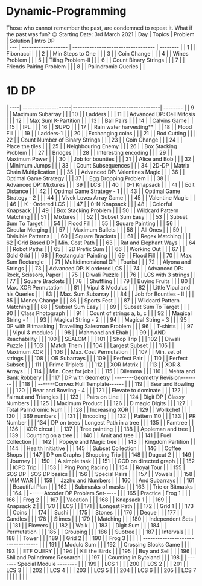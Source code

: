 # Dynamic-Programming

Those who cannot remember the past, are condemned to repeat it. What if the past was fun? :wink:
Starting Date: 3rd March 2021
| Day | Topics              | Problem                            | Solution |
Intro DP  
| --- | ------------------- | ---------------------------------- | -------- |
| 1   |                     | Fibonacci                          |          |
| 2   |                     | Min Steps to One                   |          |
| 3   |                     | Coin Change                        |          |
| 4   |                     | Wines Problem                      |          |
| 5   |                     | Tiling Problem-II                  |          |
| 6   |                     | Count Binary Strings               |          |
| 7   |                     | Friends Pairing Problem            |          |
| 8   |                     | Palindromic Queries                |          |

# 1D DP 
| ----| --------------------|------------------------------------| -------- |
| 9   |                     | Maximum Subarray                   |          |
| 10  |                     | Ladders                            |          |
| 11  |                     | Advanced DP: Cell Mitosis          |          |
| 12  |                     | Max Sum K-Partition                |          |
| 13  |                     | Ball Pairs                         |          |
| 14  |                     | Calvins Game                       |          |
| 15  |                     | IPL                                |          |
| 16  |                     | SUPQ                               |          |
| 17  |                     | Rain water harvesting\*\*          |          |
| 18  |                     | Flood Fill                         |          |
| 19  |                     | Ladders-1                          |          |
| 20  |                     | Exchanging coins                   |          |
| 21  |                     | Rod Cutting                        |          |
| 22  |                     | Count Number of Binary Strings     |          |
| 23  |                     | Coin Change                        |          |
| 24  |                     | Place the tiles                    |          |
| 25  |                     | Neighbouring Enemy                 |          |
| 26  |                     | Box Stacking Problem               |          |
| 27  |                     | Bridges                            |          |
| 28  |                     | Interesting encoding               |          |
| 29  |                     | Maximum Power                      |          |
| 30  |                     | Job for bounties                   |          |
| 31  |                     | Alice and Bob                      |          |
| 32  |                     | Minimum Jumps                      |          |
| 33  |                     | Count Subsequences                 |          |
| 34  | 2D-DP               | Matrix Chain Multiplication        |          |
| 35  |                     | Advanced DP: Valentines Magic      |          |
| 36  |                     | Optimal Game Strategy              |          |
| 37  |                     | Egg Dropping Problem               |          |
| 38  |                     | Advanced DP: Mixtures              |          |
| 39  |                     | LCS                                |          |
| 40  |                     | 0-1 Knapsack                       |          |
| 41  |                     | Edit Distance                      |          |
| 42  |                     | Optimal Game Strategy - 1          |          |
| 43  |                     | Optimal Game Strategy - 2          |          |
| 44  |                     | Vivek Loves Array Game             |          |
| 45  |                     | Valentine Magic                    |          |
| 46  |                     | K - Ordered LCS                    |          |
| 47  |                     | 0-N Knapsack                       |          |
| 48  |                     | Colorful Knapsack                  |          |
| 49  |                     | Box Stacking Problem               |          |
| 50  |                     | Wildcard Pattern Matching          |          |
| 51  |                     | Mixtures                           |          |
| 52  |                     | Subset Sum Easy                    |          |
| 53  |                     | Subset Sum To Target               |          |
| 54  |                     | Flood Fill                         |          |
| 55  |                     | Square Painting                    |          |
| 56  |                     | Circular Merging                   |          |
| 57  |                     | Maximum Bullets                    |          |
| 58  |                     | All Ones                           |          |
| 59  |                     | Divisible Patterns                 |          |
| 60  |                     | Square Brackets                    |          |
| 61  |                     | Regex Matching                     |          |
| 62  | Grid Based DP       | Min. Cost Path                     |          |
| 63  |                     | Rat and Elephant Ways              |          |
| 64  |                     | Robot Paths                        |          |
| 65  |                     | 2D Prefix Sum                      |          |
| 66  |                     | Working Out                        |          |
| 67  |                     | Gold Grid                          |          |
| 68  |                     | Rectangular Painting               |          |
| 69  |                     | Flood Fill                         |          |
| 70  |                     | Max. Sum Rectangle                 |          |
| 71  | Multidimensional DP | Tourist                            |          |
| 72  |                     | Alyona and Strings                 |          |
| 73  |                     | Advanced DP: K ordered LCS         |          |
| 74  |                     | Advanced DP: Rock, Scissors, Paper |          |
| 75  |                     | Diwali Puzzle                      |          |
| 76  |                     | LCS with 3 strings                 |          |
| 77  |                     | Square Brackets                    |          |
| 78  |                     | Shuffling                          |          |
| 79  |                     | Buying Fruits                      |          |
| 80  |                     | Max. XOR Permutation               |          |
| 81  |                     | Vipul & Modulus                    |          |
| 82  |                     | Little Vipul and his Queries       |          |
| 83  |                     | Max. Sum Subarray                  |          |
| 84  |                     | Job for Bounties - II              |          |
| 85  |                     | Money Change                       |          |
| 86  |                     | Sports Fest                        |          |
| 87  |                     | Wildcard Pattern Matching          |          |
| 88  |                     | Subset Sum Easy                    |          |
| 89  |                     | Subset Sum To Target               |          |
| 90  |                     | Class Photograph                   |          |
| 91  |                     | Count of strings a, b, c           |          |
| 92  |                     | Magical String - 1                 |          |
| 93  |                     | Magical String - 2                 |          |
| 94  |                     | Magical String - 3                 |          |
| 95  | DP with Bitmasking  | Travelling Salesman Problem        |          |
| 96  |                     | T-shirts                           |          |
| 97  |                     | Vipul & modules                    |          |
| 98  |                     | Mahmond and Ehab                   |          |
| 99  |                     | AND Reachability                   |          |
| 100 |                     | SEALCM                             |          |
| 101 |                     | Shop Trip                          |          |
| 102 |                     | Diwali Puzzle                      |          |
| 103 |                     | Match Them                         |          |
| 104 |                     | Largest Subset                     |          |
| 105 |                     | Maximum XOR                        |          |
| 106 |                     | Max. Cost Permutation              |          |
| 107 |                     | Min. set of strings                |          |
| 108 |                     | OR Subarrays                       |          |
| 109 |                     | Perfect Pair                       |          |
| 110 |                     | Perfect Subset                     |          |
| 111 |                     | Prime Triplets                     |          |
| 112 |                     | XOR Matrix                         |          |
| 113 |                     | XOR & Arrays                       |          |
| 114 |                     | Min. Cost for jobs                 |          |
| 115 |                     | Dilemma                            |          |
| 116 |                     | Mehta and Bank Robbery             |          |
| 117 | DP with Geometry    | --------Geometry Revision--------  |          |
| 118 |                     | -------Convex Hull Template------  |          |
| 119 |                     | Bear and Bowling                   |          |
| 120 |                     | Bear and Bowling - 4               |          |
| 121 |                     | Elevate to dominate                |          |
| 122 |                     | Fairnut and Triangles              |          |
| 123 |                     | Pairs on Line                      |          |
| 124 | Digit DP            | Classy Numbers                     |          |
| 125 |                     | Maximum Product                    |          |
| 126 |                     | D magic Digits                     |          |
| 127 |                     | Total Palindromic Num              |          |
| 128 |                     | Increasing XOR                     |          |
| 129 |                     | Workchef                           |          |
| 130 |                     | 369 numbers                        |          |
| 131 |                     | Encoding                           |          |
| 132 |                     | Pattern 110                        |          |
| 133 |                     | PR Number                          |          |
| 134 | DP on trees         | Longest Path in a tree             |          |
| 135 |                     | Famtree                            |          |
| 136 |                     | XOR circut                         |          |
| 137 |                     | Tree painting                      |          |
| 138 |                     | Appleman and tree                  |          |
| 139 |                     | Counting on a tree                 |          |
| 140 |                     | Amit and tree                      |          |
| 141 |                     | Fuel Collection                    |          |
| 142 |                     | Popeye and Magic tree              |          |
| 143 |                     | Kingdom Partition                  |          |
| 144 |                     | Health Initiative                  |          |
| 145 |                     | Subset Collection                  |          |
| 146 |                     | Coffee Shops                       |          |
| 147 | DP on Graphs        | Shopping Trip                      |          |
| 148 |                     | Dagcut 2                           |          |
| 149 |                     | Journey                            |          |
| 150 |                     | A simple task                      |          |
| 151 |                     | GCD on directed graph              |          |
| 152 |                     | ICPC Trip                          |          |
| 153 |                     | Ping Pong Racing                   |          |
| 154 |                     | Royal Tour                         |          |
| 155 | SOS DP              | SOS DP basics                      |          |
| 156 |                     | Special Pairs                      |          |
| 157 |                     | Vowels                             |          |
| 158 |                     | VIM WAR                            |          |
| 159 |                     | Jzzhu and Numbers                  |          |
| 160 |                     | And Subarrays                      |          |
| 161 |                     | Beautiful Plan                     |          |
| 162 |                     | Submasks of masks                  |          |
| 163 |                     | Trie or Bitmasks                   |          |
| 164 |                     | ------Atcoder DP Problem Set-----  |          |
| 165 | Practice            | Frog 1                             |          |
| 166 |                     | Frog 2                             |          |
| 167 |                     | Vacation                           |          |
| 168 |                     | Knapsack 1                         |          |
| 169 |                     | Knapsack 2                         |          |
| 170 |                     | LCS                                |          |
| 171 |                     | Longest Path                       |          |
| 172 |                     | Grid 1                             |          |
| 173 |                     | Coins                              |          |
| 174 |                     | Sushi                              |          |
| 175 |                     | Stones                             |          |
| 176 |                     | Deque                              |          |
| 177 |                     | Candles                            |          |
| 178 |                     | Slimes                             |          |
| 179 |                     | Matching                           |          |
| 180 |                     | Independent Sets                   |          |
| 181 |                     | Flowers                            |          |
| 182 |                     | Walk                               |          |
| 183 |                     | Digit Sum                          |          |
| 184 |                     | Permutation                        |          |
| 185 |                     | Grouping                           |          |
| 186 |                     | Subtree                            |          |
| 187 |                     | Intervals                          |          |
| 188 |                     | Tower                              |          |
| 189 |                     | Grid 2                             |          |
| 190 |                     | Frog 3                             |          |
|     |                     | ---------------------------------- |          |
| 191 |                     | Modulo Sum                         |          |
| 192 |                     | Crossing Blocks Game               |          |
| 193 |                     | ETF QUERY                          |          |
| 194 |                     | Kill the Birds                     |          |
| 195 |                     | Buy and Sell                       |          |
| 196 |                     | Shil and Palindrome Research       |          |
| 197 |                     | Counting in Byteland               |          |
| 198 |                     | ------- Special Module --------    |          |
| 199 |                     | LCS 1                              |          |
| 200 |                     | LCS 2                              |          |
| 201 |                     | LCS 3                              |          |
| 202 |                     | LCS 4                              |          |
| 203 |                     | LCS 5                              |          |
| 204 |                     | LCS 6                              |          |
| 205 |                     | LCS 7                              |          |
|     |                     |                                    |          |
